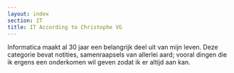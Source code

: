 ```yaml
---
layout: index
section: IT
title: IT According to Christophe VG
---
```


Informatica maakt al 30 jaar een belangrijk deel uit van mijn leven. Deze
categorie bevat notities, samenraapsels van allerlei aard; vooral dingen die
ik ergens een onderkomen wil geven zodat ik er altijd aan kan.
